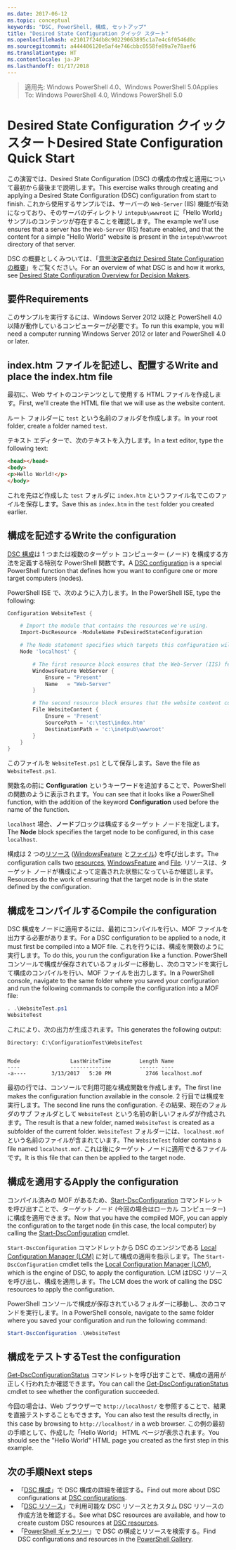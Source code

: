 ```yaml
---
ms.date: 2017-06-12
ms.topic: conceptual
keywords: "DSC, PowerShell, 構成, セットアップ"
title: "Desired State Configuration クイック スタート"
ms.openlocfilehash: e21017f24db8c90229063895c1a7e4c6f0546d0c
ms.sourcegitcommit: a444406120e5af4e746cbbc0558fe89a7e78aef6
ms.translationtype: HT
ms.contentlocale: ja-JP
ms.lasthandoff: 01/17/2018
---
```

> <span data-ttu-id="df6a6-103">適用先: Windows PowerShell 4.0、Windows PowerShell 5.0</span><span class="sxs-lookup"><span data-stu-id="df6a6-103">Applies To: Windows PowerShell 4.0, Windows PowerShell 5.0</span></span>

# <a name="desired-state-configuration-quick-start"></a><span data-ttu-id="df6a6-104">Desired State Configuration クイック スタート</span><span class="sxs-lookup"><span data-stu-id="df6a6-104">Desired State Configuration Quick Start</span></span>

<span data-ttu-id="df6a6-105">この演習では、Desired State Configuration (DSC) の構成の作成と適用について最初から最後まで説明します。</span><span class="sxs-lookup"><span data-stu-id="df6a6-105">This exercise walks through creating and applying a Desired State Configuration (DSC) configuration from start to finish.</span></span>
<span data-ttu-id="df6a6-106">これから使用するサンプルでは、サーバーの `Web-Server` (IIS) 機能が有効になっており、そのサーバのディレクトリ `intepub\wwwroot` に「Hello World」サンプルのコンテンツが存在することを確認します。</span><span class="sxs-lookup"><span data-stu-id="df6a6-106">The example we'll use ensures that a server has the `Web-Server` (IIS) feature enabled, and that the content for a simple "Hello World" website is present in the `intepub\wwwroot` directory of that server.</span></span>

<span data-ttu-id="df6a6-107">DSC の概要としくみついては、「[意思決定者向け Desired State Configuration の概要](decisionMaker.md)」をご覧ください。</span><span class="sxs-lookup"><span data-stu-id="df6a6-107">For an overview of what DSC is and how it works, see [Desired State Configuration Overview for Decision Makers](decisionMaker.md).</span></span>

## <a name="requirements"></a><span data-ttu-id="df6a6-108">要件</span><span class="sxs-lookup"><span data-stu-id="df6a6-108">Requirements</span></span>

<span data-ttu-id="df6a6-109">このサンプルを実行するには、Windows Server 2012 以降と PowerShell 4.0 以降が動作しているコンピューターが必要です。</span><span class="sxs-lookup"><span data-stu-id="df6a6-109">To run this example, you will need a computer running Windows Server 2012 or later and PowerShell 4.0 or later.</span></span>

## <a name="write-and-place-the-indexhtm-file"></a><span data-ttu-id="df6a6-110">index.htm ファイルを記述し、配置する</span><span class="sxs-lookup"><span data-stu-id="df6a6-110">Write and place the index.htm file</span></span>

<span data-ttu-id="df6a6-111">最初に、Web サイトのコンテンツとして使用する HTML ファイルを作成します。</span><span class="sxs-lookup"><span data-stu-id="df6a6-111">First, we'll create the HTML file that we will use as the website content.</span></span>

<span data-ttu-id="df6a6-112">ルート フォルダーに `test` という名前のフォルダを作成します。</span><span class="sxs-lookup"><span data-stu-id="df6a6-112">In your root folder, create a folder named `test`.</span></span>

<span data-ttu-id="df6a6-113">テキスト エディターで、次のテキストを入力します。</span><span class="sxs-lookup"><span data-stu-id="df6a6-113">In a text editor, type the following text:</span></span>

```html
<head></head>
<body>
<p>Hello World!</p>
</body>
```

<span data-ttu-id="df6a6-114">これを先ほど作成した `test` フォルダに `index.htm` というファイル名でこのファイルを保存します。</span><span class="sxs-lookup"><span data-stu-id="df6a6-114">Save this as `index.htm` in the `test` folder you created earlier.</span></span> 

## <a name="write-the-configuration"></a><span data-ttu-id="df6a6-115">構成を記述する</span><span class="sxs-lookup"><span data-stu-id="df6a6-115">Write the configuration</span></span>

<span data-ttu-id="df6a6-116">[DSC 構成](configurations.md)は 1 つまたは複数のターゲット コンピューター (ノード) を構成する方法を定義する特別な PowerShell 関数です。</span><span class="sxs-lookup"><span data-stu-id="df6a6-116">A [DSC configuration](configurations.md) is a special PowerShell function that defines how you want to configure one or more target computers (nodes).</span></span>

<span data-ttu-id="df6a6-117">PowerShell ISE で、次のように入力します。</span><span class="sxs-lookup"><span data-stu-id="df6a6-117">In the PowerShell ISE, type the following:</span></span>

```powershell
Configuration WebsiteTest {

    # Import the module that contains the resources we're using.
    Import-DscResource -ModuleName PsDesiredStateConfiguration

    # The Node statement specifies which targets this configuration will be applied to.
    Node 'localhost' {

        # The first resource block ensures that the Web-Server (IIS) feature is enabled.
        WindowsFeature WebServer {
            Ensure = "Present"
            Name   = "Web-Server"
        }

        # The second resource block ensures that the website content copied to the website root folder.
        File WebsiteContent {
            Ensure = 'Present'
            SourcePath = 'c:\test\index.htm'
            DestinationPath = 'c:\inetpub\wwwroot'
        }
    }
}
```

<span data-ttu-id="df6a6-118">このファイルを `WebsiteTest.ps1` として保存します。</span><span class="sxs-lookup"><span data-stu-id="df6a6-118">Save the file as `WebsiteTest.ps1`.</span></span>

<span data-ttu-id="df6a6-119">関数名の前に **Configuration** というキーワードを追加することで、PowerShell の関数のように表示されます。</span><span class="sxs-lookup"><span data-stu-id="df6a6-119">You can see that it looks like a PowerShell function, with the addition of the keyword **Configuration** used before the name of the function.</span></span>

<span data-ttu-id="df6a6-120">`localhost` 場合、**ノード**ブロックは構成するターゲット ノードを指定します。</span><span class="sxs-lookup"><span data-stu-id="df6a6-120">The **Node** block specifies the target node to be configured, in this case `localhost`.</span></span>

<span data-ttu-id="df6a6-121">構成は 2 つの[リソース](resources.md) ([WindowsFeature](windowsFeatureResource.md) と[ファイル](fileResource.md)) を呼び出します。</span><span class="sxs-lookup"><span data-stu-id="df6a6-121">The configuration calls two [resources](resources.md), [WindowsFeature](windowsFeatureResource.md) and [File](fileResource.md).</span></span>
<span data-ttu-id="df6a6-122">リソースは、ターゲット ノードが構成によって定義された状態になっているか確認します。</span><span class="sxs-lookup"><span data-stu-id="df6a6-122">Resources do the work of ensuring that the target node is in the state defined by the configuration.</span></span>

## <a name="compile-the-configuration"></a><span data-ttu-id="df6a6-123">構成をコンパイルする</span><span class="sxs-lookup"><span data-stu-id="df6a6-123">Compile the configuration</span></span>

<span data-ttu-id="df6a6-124">DSC 構成をノードに適用するには、最初にコンパイルを行い、MOF ファイルを出力する必要があります。</span><span class="sxs-lookup"><span data-stu-id="df6a6-124">For a DSC configuration to be applied to a node, it must first be compiled into a MOF file.</span></span>
<span data-ttu-id="df6a6-125">これを行うには、構成を関数のように実行します。</span><span class="sxs-lookup"><span data-stu-id="df6a6-125">To do this, you run the configuration like a function.</span></span>
<span data-ttu-id="df6a6-126">PowerShell コンソールで構成が保存されているフォルダーに移動し、次のコマンドを実行して構成のコンパイルを行い、MOF ファイルを出力します。</span><span class="sxs-lookup"><span data-stu-id="df6a6-126">In a PowerShell console, navigate to the same folder where you saved your configuration and run the following commands to compile the configuration into a MOF file:</span></span>

```powershell
. .\WebsiteTest.ps1
WebsiteTest
```

<span data-ttu-id="df6a6-127">これにより、次の出力が生成されます。</span><span class="sxs-lookup"><span data-stu-id="df6a6-127">This generates the following output:</span></span>

```
Directory: C:\ConfigurationTest\WebsiteTest


Mode                LastWriteTime         Length Name
----                -------------         ------ ----
-a----        3/13/2017   5:20 PM           2746 localhost.mof
```

<span data-ttu-id="df6a6-128">最初の行では、コンソールで利用可能な構成関数を作成します。</span><span class="sxs-lookup"><span data-stu-id="df6a6-128">The first line makes the configuration function available in the console.</span></span>
<span data-ttu-id="df6a6-129">2 行目では構成を実行します。</span><span class="sxs-lookup"><span data-stu-id="df6a6-129">The second line runs the configuration.</span></span>
<span data-ttu-id="df6a6-130">その結果、現在のフォルダのサブ フォルダとして `WebsiteTest` という名前の新しいフォルダが作成されます。</span><span class="sxs-lookup"><span data-stu-id="df6a6-130">The result is that a new folder, named `WebsiteTest` is created as a subfolder of the current folder.</span></span>
<span data-ttu-id="df6a6-131">`WebsiteTest` フォルダーには、`localhost.mof` という名前のファイルが含まれています。</span><span class="sxs-lookup"><span data-stu-id="df6a6-131">The `WebsiteTest` folder contains a file named `localhost.mof`.</span></span>
<span data-ttu-id="df6a6-132">これは後にターゲット ノードに適用できるファイルです。</span><span class="sxs-lookup"><span data-stu-id="df6a6-132">It is this file that can then be applied to the target node.</span></span>

## <a name="apply-the-configuration"></a><span data-ttu-id="df6a6-133">構成を適用する</span><span class="sxs-lookup"><span data-stu-id="df6a6-133">Apply the configuration</span></span>

<span data-ttu-id="df6a6-134">コンパイル済みの MOF があるため、[Start-DscConfiguration](/reference/5.1/PSDesiredStateConfiguration/Start-DscConfiguration) コマンドレットを呼び出すことで、ターゲット ノード (今回の場合はローカル コンピューター) に構成を適用できます。</span><span class="sxs-lookup"><span data-stu-id="df6a6-134">Now that you have the compiled MOF, you can apply the configuration to the target node (in this case, the local computer) by calling the [Start-DscConfiguration](/reference/5.1/PSDesiredStateConfiguration/Start-DscConfiguration) cmdlet.</span></span>

<span data-ttu-id="df6a6-135">`Start-DscConfiguration` コマンドレットから DSC のエンジンである [Local Configuration Manager (LCM)](metaConfig.md) に対して構成の適用を指示します。</span><span class="sxs-lookup"><span data-stu-id="df6a6-135">The `Start-DscConfiguration` cmdlet tells the [Local Configuration Manager (LCM)](metaConfig.md), which is the engine of DSC, to apply the configuration.</span></span>
<span data-ttu-id="df6a6-136">LCM はDSC リソースを呼び出し、構成を適用します。</span><span class="sxs-lookup"><span data-stu-id="df6a6-136">The LCM does the work of calling the DSC resources to apply the configuration.</span></span>

<span data-ttu-id="df6a6-137">PowerShell コンソールで構成が保存されているフォルダーに移動し、次のコマンドを実行します。</span><span class="sxs-lookup"><span data-stu-id="df6a6-137">In a PowerShell console, navigate to the same folder where you saved your configuration and run the following command:</span></span>

```powershell
Start-DscConfiguration .\WebsiteTest
```

## <a name="test-the-configuration"></a><span data-ttu-id="df6a6-138">構成をテストする</span><span class="sxs-lookup"><span data-stu-id="df6a6-138">Test the configuration</span></span>

<span data-ttu-id="df6a6-139">[Get-DscConfigurationStatus](/reference/5.1/PSDesiredStateConfiguration/Get-DscConfigurationStatus) コマンドレットを呼び出すことで、構成の適用が正しく行われたか確認できます。</span><span class="sxs-lookup"><span data-stu-id="df6a6-139">You can call the [Get-DscConfigurationStatus](/reference/5.1/PSDesiredStateConfiguration/Get-DscConfigurationStatus) cmdlet to see whether the configuration succeeded.</span></span> 

<span data-ttu-id="df6a6-140">今回の場合は、Web ブラウザーで `http://localhost/` を参照することで、結果を直接テストすることもできます。</span><span class="sxs-lookup"><span data-stu-id="df6a6-140">You can also test the results directly, in this case by browsing to `http://localhost/` in a web browser.</span></span>
<span data-ttu-id="df6a6-141">この例の最初の手順として、作成した「Hello World」 HTML ページが表示されます。</span><span class="sxs-lookup"><span data-stu-id="df6a6-141">You should see the "Hello World" HTML page you created as the first step in this example.</span></span>

## <a name="next-steps"></a><span data-ttu-id="df6a6-142">次の手順</span><span class="sxs-lookup"><span data-stu-id="df6a6-142">Next steps</span></span>

- <span data-ttu-id="df6a6-143">「[DSC 構成](configurations.md)」で DSC 構成の詳細を確認する。</span><span class="sxs-lookup"><span data-stu-id="df6a6-143">Find out more about DSC configurations at [DSC configurations](configurations.md).</span></span>
- <span data-ttu-id="df6a6-144">「[DSC リソース](resources.md)」で利用可能な DSC リソースとカスタム DSC リソースの作成方法を確認する。</span><span class="sxs-lookup"><span data-stu-id="df6a6-144">See what DSC resources are available, and how to create custom DSC resources at [DSC resources](resources.md).</span></span>
- <span data-ttu-id="df6a6-145">「[PowerShell ギャラリー](https://www.powershellgallery.com/)」で DSC の構成とリソースを検索する。</span><span class="sxs-lookup"><span data-stu-id="df6a6-145">Find DSC configurations and resources in the [PowerShell Gallery](https://www.powershellgallery.com/).</span></span>



